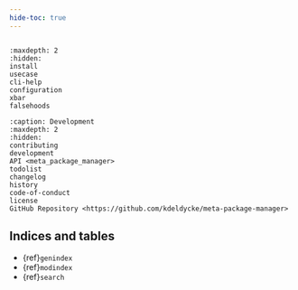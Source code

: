 ```yaml
---
hide-toc: true
---
```


``` {include} ../readme.md
```

``` {toctree}
:maxdepth: 2
:hidden:
install
usecase
cli-help
configuration
xbar
falsehoods
```

``` {toctree}
:caption: Development
:maxdepth: 2
:hidden:
contributing
development
API <meta_package_manager>
todolist
changelog
history
code-of-conduct
license
GitHub Repository <https://github.com/kdeldycke/meta-package-manager>
```

## Indices and tables

- {ref}`genindex`
- {ref}`modindex`
- {ref}`search`
